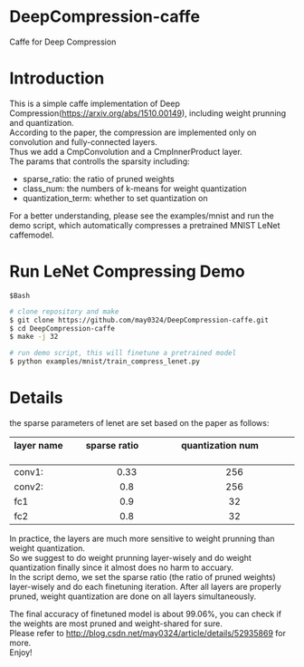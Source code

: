 # DeepCompression-caffe
Caffe for Deep Compression

# Introduction
This is a simple caffe implementation of Deep Compression(https://arxiv.org/abs/1510.00149), including weight prunning and quantization.<br>
According to the paper, the compression are implemented only on convolution and fully-connected layers.<br>
Thus we add a CmpConvolution and a CmpInnerProduct layer.<br>
The params that controlls the sparsity including:<br>
* sparse_ratio: the ratio of pruned weights<br>
* class_num: the numbers of k-means for weight quantization<br>
* quantization_term: whether to set quantization on <br>

For a better understanding, please see the examples/mnist and run the demo script, which automatically compresses a pretrained MNIST LeNet caffemodel.

# Run LeNet Compressing Demo

```
$Bash
```

```Bash
# clone repository and make 
$ git clone https://github.com/may0324/DeepCompression-caffe.git
$ cd DeepCompression-caffe
$ make -j 32 

# run demo script, this will finetune a pretrained model
$ python examples/mnist/train_compress_lenet.py

```

# Details 
the sparse parameters of lenet are set based on the paper as follows:<br>

| layer name      | sparse ratio                  |  quantization num                   |
| :------------- |:-------------:| :-----:|
| conv1:          |               0.33               |                256               |
| conv2:          |               0.8                |                256               |
| fc1             |               0.9                |                32                |
| fc2             |               0.8                |                32                |    

In practice, the layers are much more sensitive to weight prunning than weight quantization. <br>
So we suggest to do weight prunning layer-wisely 
and do weight quantization finally since it almost does no harm to accuary. <br>
In the script demo, we set the sparse ratio (the ratio of pruned weights) layer-wisely and do each finetuning iteration.
After all layers are properly pruned, weight quantization are done on all layers simultaneously. <br>

The final accuracy of finetuned model is about 99.06%, you can check if the weights are most pruned and weight-shared for sure.<br>
Please refer to http://blog.csdn.net/may0324/article/details/52935869 for more. <br>
Enjoy! 

